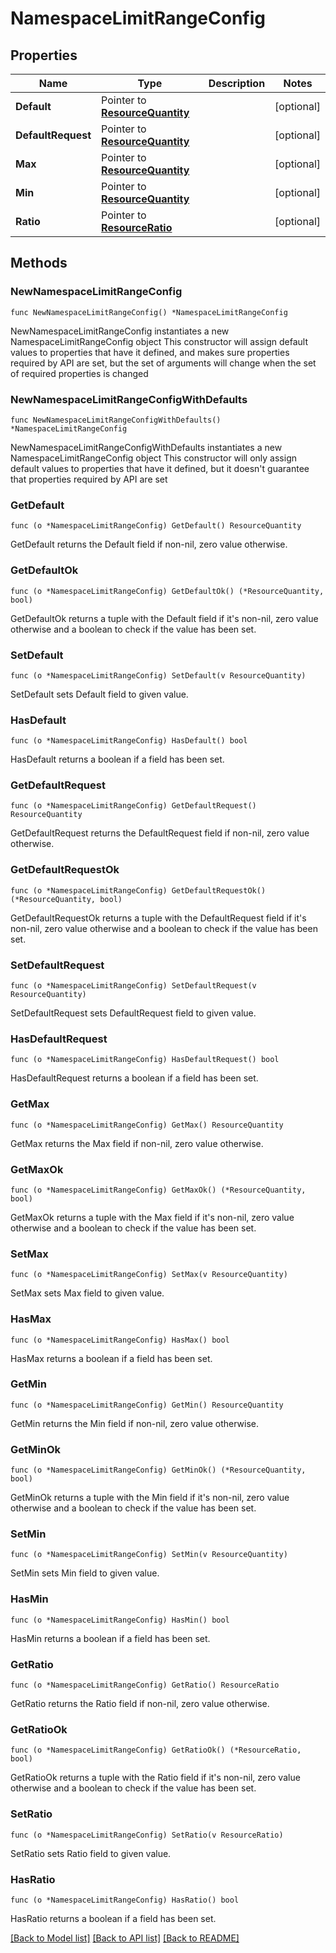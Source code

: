 # NamespaceLimitRangeConfig

## Properties

Name | Type | Description | Notes
------------ | ------------- | ------------- | -------------
**Default** | Pointer to [**ResourceQuantity**](ResourceQuantity.md) |  | [optional] 
**DefaultRequest** | Pointer to [**ResourceQuantity**](ResourceQuantity.md) |  | [optional] 
**Max** | Pointer to [**ResourceQuantity**](ResourceQuantity.md) |  | [optional] 
**Min** | Pointer to [**ResourceQuantity**](ResourceQuantity.md) |  | [optional] 
**Ratio** | Pointer to [**ResourceRatio**](ResourceRatio.md) |  | [optional] 

## Methods

### NewNamespaceLimitRangeConfig

`func NewNamespaceLimitRangeConfig() *NamespaceLimitRangeConfig`

NewNamespaceLimitRangeConfig instantiates a new NamespaceLimitRangeConfig object
This constructor will assign default values to properties that have it defined,
and makes sure properties required by API are set, but the set of arguments
will change when the set of required properties is changed

### NewNamespaceLimitRangeConfigWithDefaults

`func NewNamespaceLimitRangeConfigWithDefaults() *NamespaceLimitRangeConfig`

NewNamespaceLimitRangeConfigWithDefaults instantiates a new NamespaceLimitRangeConfig object
This constructor will only assign default values to properties that have it defined,
but it doesn't guarantee that properties required by API are set

### GetDefault

`func (o *NamespaceLimitRangeConfig) GetDefault() ResourceQuantity`

GetDefault returns the Default field if non-nil, zero value otherwise.

### GetDefaultOk

`func (o *NamespaceLimitRangeConfig) GetDefaultOk() (*ResourceQuantity, bool)`

GetDefaultOk returns a tuple with the Default field if it's non-nil, zero value otherwise
and a boolean to check if the value has been set.

### SetDefault

`func (o *NamespaceLimitRangeConfig) SetDefault(v ResourceQuantity)`

SetDefault sets Default field to given value.

### HasDefault

`func (o *NamespaceLimitRangeConfig) HasDefault() bool`

HasDefault returns a boolean if a field has been set.

### GetDefaultRequest

`func (o *NamespaceLimitRangeConfig) GetDefaultRequest() ResourceQuantity`

GetDefaultRequest returns the DefaultRequest field if non-nil, zero value otherwise.

### GetDefaultRequestOk

`func (o *NamespaceLimitRangeConfig) GetDefaultRequestOk() (*ResourceQuantity, bool)`

GetDefaultRequestOk returns a tuple with the DefaultRequest field if it's non-nil, zero value otherwise
and a boolean to check if the value has been set.

### SetDefaultRequest

`func (o *NamespaceLimitRangeConfig) SetDefaultRequest(v ResourceQuantity)`

SetDefaultRequest sets DefaultRequest field to given value.

### HasDefaultRequest

`func (o *NamespaceLimitRangeConfig) HasDefaultRequest() bool`

HasDefaultRequest returns a boolean if a field has been set.

### GetMax

`func (o *NamespaceLimitRangeConfig) GetMax() ResourceQuantity`

GetMax returns the Max field if non-nil, zero value otherwise.

### GetMaxOk

`func (o *NamespaceLimitRangeConfig) GetMaxOk() (*ResourceQuantity, bool)`

GetMaxOk returns a tuple with the Max field if it's non-nil, zero value otherwise
and a boolean to check if the value has been set.

### SetMax

`func (o *NamespaceLimitRangeConfig) SetMax(v ResourceQuantity)`

SetMax sets Max field to given value.

### HasMax

`func (o *NamespaceLimitRangeConfig) HasMax() bool`

HasMax returns a boolean if a field has been set.

### GetMin

`func (o *NamespaceLimitRangeConfig) GetMin() ResourceQuantity`

GetMin returns the Min field if non-nil, zero value otherwise.

### GetMinOk

`func (o *NamespaceLimitRangeConfig) GetMinOk() (*ResourceQuantity, bool)`

GetMinOk returns a tuple with the Min field if it's non-nil, zero value otherwise
and a boolean to check if the value has been set.

### SetMin

`func (o *NamespaceLimitRangeConfig) SetMin(v ResourceQuantity)`

SetMin sets Min field to given value.

### HasMin

`func (o *NamespaceLimitRangeConfig) HasMin() bool`

HasMin returns a boolean if a field has been set.

### GetRatio

`func (o *NamespaceLimitRangeConfig) GetRatio() ResourceRatio`

GetRatio returns the Ratio field if non-nil, zero value otherwise.

### GetRatioOk

`func (o *NamespaceLimitRangeConfig) GetRatioOk() (*ResourceRatio, bool)`

GetRatioOk returns a tuple with the Ratio field if it's non-nil, zero value otherwise
and a boolean to check if the value has been set.

### SetRatio

`func (o *NamespaceLimitRangeConfig) SetRatio(v ResourceRatio)`

SetRatio sets Ratio field to given value.

### HasRatio

`func (o *NamespaceLimitRangeConfig) HasRatio() bool`

HasRatio returns a boolean if a field has been set.


[[Back to Model list]](../README.md#documentation-for-models) [[Back to API list]](../README.md#documentation-for-api-endpoints) [[Back to README]](../README.md)


